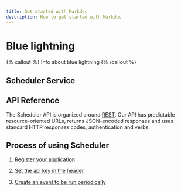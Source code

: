 ```yaml
---
title: Get started with Markdoc
description: How to get started with Markdoc
---
```


# Blue lightning

{% callout %}
Info about blue lightning
{% /callout %}

## Scheduler Service

## API Reference 

The Scheduler API is organized around [REST](https://en.wikipedia.org/wiki/Representational_state_transfer). Our API has predictable resource-oriented URLs, returns JSON-encoded responses and uses standard HTTP responses codes, authentication and verbs.

## Process of using Scheduler

1. [Register your application](/application#application-title)

2. [Set the api key in the header](/authentication#api-authentication)

3. [Create an event to be run periodically](/event#post-event)
